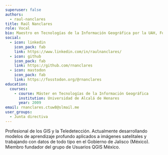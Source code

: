 ```yaml
---
superuser: false
authors:
  - raul-nanclares
title: Raúl Nanclares
role: Vocal
bio: Maestro en Tecnologías de la Información Geográfica por la UAH, Forestal UPM. Inteligencia Artificial, Teledetección, Data engeineering.
social:
  - icon: linkedin
    icon_pack: fab
    link: https://www.linkedin.com/in/raulnanclares/
  - icon: github
    icon_pack: fab
    link: https://github.com/rnanclares
  - icon: mastodon
    icon_pack: fab
    link: https://fosstodon.org/@rnanclares
education:
  courses:
    - course: Máster en Tecnologías de la Información Geográfica
      institution: Universidad de Alcalá de Henares
      year: 2009
email: rnanclares.ctuw8@slmail.me
user_groups:
  - Junta directiva
---
```


Profesional de los GIS y la Teledetección. Actualmente desarrollando modelos de aprendizaje profundo aplicados a imágenes satelitales y trabajando con datos de todo tipo en el Gobierno de Jalisco (México). Miembro fundador del grupo de Usuarios QGIS México.
